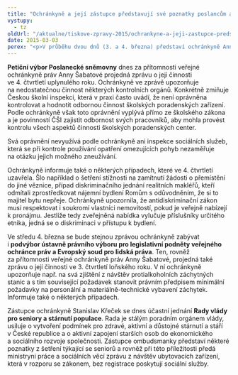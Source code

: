 ```yaml
---
title: "Ochránkyně a její zástupce představují své poznatky poslancům a poradnímu orgánu vlády"
vystupy:
  - tz
oldUrl: "/aktualne/tiskove-zpravy-2015/ochrankyne-a-jeji-zastupce-predstavuji-sve-poznatky-poslancum-a-poradnimu-organu-vlady/"
date: 2015-03-03
perex: "<p>V průběhu dvou dnů (3. a 4. března) představí ochránkyně Anna Šabatová a její zástupce Stanislav Křeček poznatky z šetření a svá doporučení petičnímu výboru a podvýboru ústavně právního výboru Poslanecké sněmovny a Radě vlády pro seniory a stárnutí populace.</p>"
---
```


<!-- imported from the old website -->

<p><strong>Petiční výbor Poslanecké sněmovny</strong> dnes za přítomnosti veřejné ochránkyně práv Anny Šabatové projedná zprávu o její činnosti ve 4. čtvrtletí uplynulého roku. Ochránkyně ve zprávě upozorňuje na nedostatečnou činnost některých kontrolních orgánů. Konkrétně zmiňuje Českou školní inspekci, která v praxi často uvádí, že není oprávněna kontrolovat a hodnotit odbornou činnost školských poradenských zařízení. Podle ochránkyně však toto oprávnění vyplývá přímo ze školského zákona a je povinností ČŠI zajistit odbornost svých pracovníků, aby mohla provést kontrolu všech aspektů činnosti školských poradenských center. </p><p>Svá oprávnění nevyužívá podle ochránkyně ani inspekce sociálních služeb, která se při kontrole používání opatření omezujících pohyb nezaměřuje na otázku jejich možného zneužívání. </p><p>Ochránkyně informuje také o některých případech, které ve 4. čtvrtletí uzavřela. Šlo například o šetření stížnosti na zamítnutí žádosti o přemístění do jiné věznice, případ diskriminačního jednání realitních makléřů, kteří odmítali zprostředkovat nájemní bydlení Romům s odůvodněním, že si to majitel bytu nepřeje. Ochránkyně upozornila, že antidiskriminační zákon musí respektovat i soukromí vlastníci nemovitostí, pokud je veřejně nabízejí k pronájmu. Jestliže tedy zveřejněná nabídka vylučuje příslušníky určitého etnika, jedná se o diskriminaci v přístupu k bydlení.</p><p>Ve středu 4. března se bude stejnou zprávou ochránkyně zabývat i <strong>podvýbor ústavně právního výboru pro legislativní podněty veřejného ochránce práv a Evropský soud pro lidská práva</strong>. Ten, rovněž za přítomnosti veřejné ochránkyně práv Anny Šabatové, projedná také zprávu o její činnosti ve 3. čtvrtletí loňského roku. V ní ochránkyně upozorňuje např. na svá zjištění z návštěv protialkoholních záchytných stanic a s tím související požadavek stanovit právním předpisem minimální požadavky na personální a materiálně-technické vybavení záchytek. Informuje také o některých případech.</p><p>Zástupce ochránkyně Stanislav Křeček se dnes účastní jednání <strong>Rady vlády pro seniory a stárnutí populace</strong>. Rada je stálým poradním orgánem vlády, usiluje o vytvoření podmínek pro zdravé, aktivní a důstojné stárnutí a stáří v České republice a o aktivní zapojení starších osob do ekonomického a sociálního rozvoje společnosti. Zástupce ombudsmanky představí některé poznatky z šetření týkající se seniorů a rovněž při této příležitosti předá ministryni práce a sociálních věcí zprávu z návštěv ubytovacích zařízení, která v rozporu se zákonem, bez registrace poskytují sociální služby.</p>
